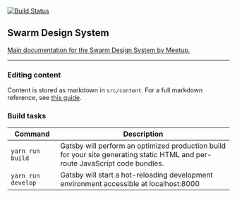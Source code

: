 [![Build Status](https://travis-ci.org/meetup/swarm-design-system.svg?branch=master)](https://travis-ci.org/meetup/swarm-design-system)

Swarm Design System
--------------------
[Main documentation for the Swarm Design System by Meetup.](https://meetup.github.io/swarm-design-system/)

---

### Editing content
Content is stored as markdown in `src/content`. For a full markdown reference,
see [this guide](https://github.com/adam-p/markdown-here/wiki/Markdown-Cheatsheet).


### Build tasks

| Command                | Description                                       |
| ---------------------- | ------------------------------------------------- |
| `yarn run build`       | Gatsby will perform an optimized production build for your site generating static HTML and per-route JavaScript code bundles.  |
| `yarn run develop`     | Gatsby will start a hot-reloading development environment accessible at localhost:8000                                     |
